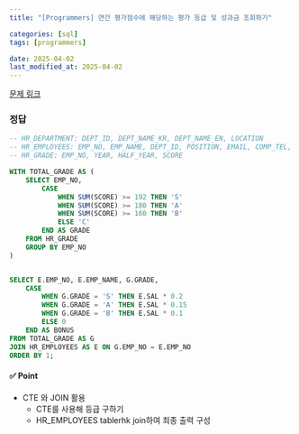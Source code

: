 ```yaml
---
title: "[Programmers] 연간 평가점수에 해당하는 평가 등급 및 성과금 조회하기"

categories: [sql]
tags: [programmers]

date: 2025-04-02
last_modified_at: 2025-04-02
---
```

[문제 링크](https://school.programmers.co.kr/learn/courses/30/lessons/284528)

### 정답
```sql
-- HR_DEPARTMENT: DEPT_ID, DEPT_NAME_KR, DEPT_NAME_EN, LOCATION
-- HR_EMPLOYEES: EMP_NO, EMP_NAME, DEPT_ID, POSITION, EMAIL, COMP_TEL, HIRE_DATE, SAL
-- HR_GRADE: EMP_NO, YEAR, HALF_YEAR, SCORE

WITH TOTAL_GRADE AS (
    SELECT EMP_NO,
        CASE 
            WHEN SUM(SCORE) >= 192 THEN 'S'
            WHEN SUM(SCORE) >= 180 THEN 'A'
            WHEN SUM(SCORE) >= 160 THEN 'B'
            ELSE 'C'
        END AS GRADE 
    FROM HR_GRADE
    GROUP BY EMP_NO
)


SELECT E.EMP_NO, E.EMP_NAME, G.GRADE,
    CASE
        WHEN G.GRADE = 'S' THEN E.SAL * 0.2
        WHEN G.GRADE = 'A' THEN E.SAL * 0.15
        WHEN G.GRADE = 'B' THEN E.SAL * 0.1
        ELSE 0
    END AS BONUS
FROM TOTAL_GRADE AS G
JOIN HR_EMPLOYEES AS E ON G.EMP_NO = E.EMP_NO
ORDER BY 1;

```

#### ✅ Point
- CTE 와 JOIN 활용
    - CTE를 사용해 등급 구하기
    - HR_EMPLOYEES tablerhk join하여 최종 출력 구성